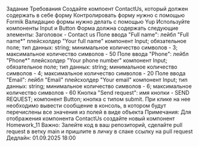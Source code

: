 Задание
Требования
Создайте компоент ContactUs, который должен содержать в себе форму
Контролировать форму нужно с помощью Formik
Валидацию формы нужно делать с помощью Yup
Используйте компоненты Input и Button
Форма должна содержать следующие элементы:
Заголовок - Contact us
Поле ввода "Full name":
лейбл "Full name*"
плейсхолдер "Your full name"
компонент Input;
обязательное поле;
тип данных: string;
минимальное количество символов - 3;
максимальное количество символов - 50
Поле ввода "Phone":
лейбл "Phone*"
плейсхолдер "Your phone number"
компонент Input;
обязательное поле;
тип данных: string;
минимальное количество символов - 4;
максимальное количество символов - 20
Поле ввода "Email":
лейбл "Email"
плейсхолдер "Your email"
компонент Input;
тип данных: string;
минимальное количество символов - 6;
максимальное количество символов - 60
Кнопка "Send request":
имя кнопки - SEND REQUEST;
компонент Button;
кнопка с типом submit. При клике на нее необходимо вывести сообщение в консоль, в котором будут перечислены все значения из полей в виде объекта
Примечания:
Для отображения компонента ContactUs создайте новый компонент Homework_11
Важно: Залейте код в ваш репозиторий, сделайте pull request в ветку main и пришлите в личку в слаке ссылку на pull request
Дедлайн: 01.09.2025 18:00
